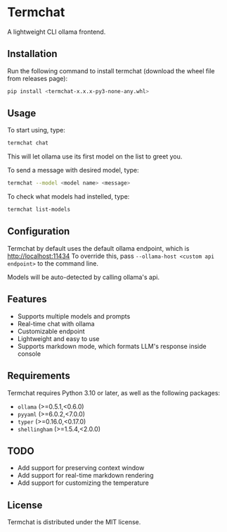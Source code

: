 # Termchat

A lightweight CLI ollama frontend.

## Installation

Run the following command to install termchat (download the wheel file from releases page):

```bash
pip install <termchat-x.x.x-py3-none-any.whl>
```

## Usage

To start using, type:

```bash
termchat chat
```

This will let ollama use its first model on the list to greet you.

To send a message with desired model, type:

```bash
termchat --model <model name> <message>
```

To check what models had instelled, type:

```bash
termchat list-models
```


## Configuration

Termchat by default uses the default ollama endpoint, which is <http://localhost:11434>
To override this, pass `--ollama-host <custom api endpoint>` to the command line.

Models will be auto-detected by calling ollama's api.

## Features

* Supports multiple models and prompts
* Real-time chat with ollama
* Customizable endpoint
* Lightweight and easy to use
* Supports markdown mode, which formats LLM's response inside console

## Requirements

Termchat requires Python 3.10 or later, as well as the following packages:

* `ollama` (>=0.5.1,<0.6.0)
* `pyyaml` (>=6.0.2,<7.0.0)
* `typer` (>=0.16.0,<0.17.0)
* `shellingham` (>=1.5.4,<2.0.0)

## TODO

* Add support for preserving context window
* Add support for real-time markdown rendering
* Add support for customizing the temperature

## License

Termchat is distributed under the MIT license.
